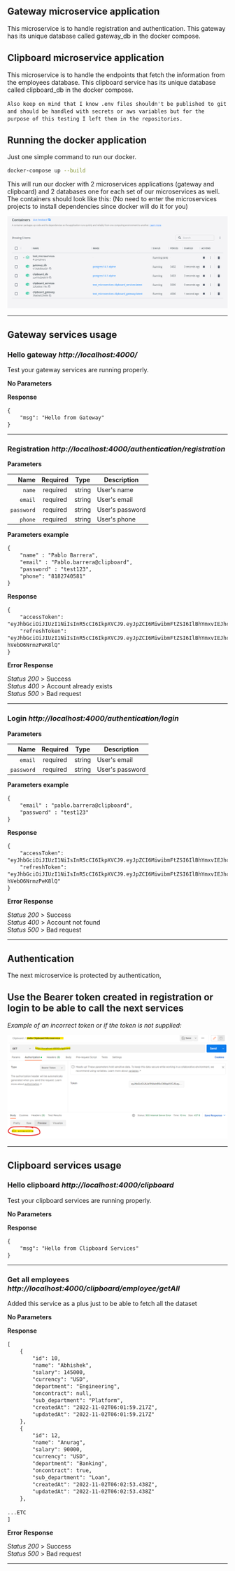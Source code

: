 ## Gateway microservice application

This microservice is to handle registration and authentication.
This gateway has its unique database called gateway_db in the docker compose.

## Clipboard microservice application

This microservice is to handle the endpoints that fetch the information from the employees database.
This clipboard service has its unique database called clipboard_db in the docker compose.

`Also keep on mind that I know .env files shouldn't be published to git and should be handled with secrets or aws variables but for the purpose of this testing I left them in the repositories.`

## Running the docker application

Just one simple command to run our docker.

```bash
docker-compose up --build
```

This will run our docker with 2 microservices applications (gateway and clipboard) and 2 databases one for each set of our microservices as well. The containers should look like this:
(No need to enter the microservices projects to install dependencies since docker will do it for you)

![My Image](./images/1.png)

___

## Gateway services usage

### Hello gateway *http://localhost:4000/*
Test your gateway services are running properly.

**No Parameters**

**Response**

```
{
    "msg": "Hello from Gateway"
}

```
___

### Registration *http://localhost:4000/authentication/registration*

**Parameters**

|          Name     | Required |  Type   | Description                                                |
| -----------------:|:--------:|:-------:| ---------------------------------------------------------- |
| `name`            | required | string  | User's name                                                |
| `email`           | required | string  | User's email                                               |
| `password`        | required | string  | User's password                                            |
| `phone`           | required | string  | User's phone                                               |

**Parameters example**

```
{
    "name" : "Pablo Barrera",
    "email" : "Pablo.barrera@clipboard",
    "password" : "test123",
    "phone": "8182740581"
}

```

**Response**

```
{
    "accessToken": "eyJhbGciOiJIUzI1NiIsInR5cCI6IkpXVCJ9.eyJpZCI6MiwibmFtZSI6IlBhYmxvIEJhcnJlcmEiLCJwaG9uZSI6IjgxODI3NDA1ODEiLCJpYXQiOjE2Njc0MzI2MzksImV4cCI6MTY2NzUxOTAzOX0.AcZaoYaeR6iz4qVsiRmyzixeCfErWFYHzqbV5U0gJJk",
    "refreshToken": "eyJhbGciOiJIUzI1NiIsInR5cCI6IkpXVCJ9.eyJpZCI6MiwibmFtZSI6IlBhYmxvIEJhcnJlcmEiLCJwaG9uZSI6IjgxODI3NDA1ODEiLCJpYXQiOjE2Njc0MzI2MzksImV4cCI6MTY2NzYwNTQzOX0.QyTo10Zogq4E4W_Z66SCVTDeay-hVebO6NrmzPeK8lQ"
}

```

**Error Response**

*Status 200* > Success <br/>
*Status 400* > Account already exists <br/>
*Status 500* > Bad request
___

### Login *http://localhost:4000/authentication/login*

**Parameters**

|          Name     | Required |  Type   | Description                                                |
| -----------------:|:--------:|:-------:| ---------------------------------------------------------- |
| `email`           | required | string  | User's email                                               |
| `password`        | required | string  | User's password                                            |

**Parameters example**

```
{
    "email" : "pablo.barrera@clipboard",
    "password" : "test123"
}

```

**Response**

```
{
    "accessToken": "eyJhbGciOiJIUzI1NiIsInR5cCI6IkpXVCJ9.eyJpZCI6MiwibmFtZSI6IlBhYmxvIEJhcnJlcmEiLCJwaG9uZSI6IjgxODI3NDA1ODEiLCJpYXQiOjE2Njc0MzI2MzksImV4cCI6MTY2NzUxOTAzOX0.AcZaoYaeR6iz4qVsiRmyzixeCfErWFYHzqbV5U0gJJk",
    "refreshToken": "eyJhbGciOiJIUzI1NiIsInR5cCI6IkpXVCJ9.eyJpZCI6MiwibmFtZSI6IlBhYmxvIEJhcnJlcmEiLCJwaG9uZSI6IjgxODI3NDA1ODEiLCJpYXQiOjE2Njc0MzI2MzksImV4cCI6MTY2NzYwNTQzOX0.QyTo10Zogq4E4W_Z66SCVTDeay-hVebO6NrmzPeK8lQ"
}

```
**Error Response**

*Status 200* > Success <br/>
*Status 400* > Account not found <br/>
*Status 500* > Bad request
___

## Authentication

The next microservice is protected by authentication, 

## Use the Bearer token created in registration or login to be able to call the next services

*Example of an incorrect token or if the token is not supplied:*

![My Image](./images/2.png)

___

## Clipboard services usage

### Hello clipboard *http://localhost:4000/clipboard*
Test your clipboard services are running properly.

**No Parameters**

**Response**

```
{
    "msg": "Hello from Clipboard Services"
}

```
___

### Get all employees *http://localhost:4000/clipboard/employee/getAll*
Added this service as a plus just to be able to fetch all the dataset

**No Parameters**

**Response**

```
[
    {
        "id": 10,
        "name": "Abhishek",
        "salary": 145000,
        "currency": "USD",
        "department": "Engineering",
        "oncontract": null,
        "sub_department": "Platform",
        "createdAt": "2022-11-02T06:01:59.217Z",
        "updatedAt": "2022-11-02T06:01:59.217Z"
    },
    {
        "id": 12,
        "name": "Anurag",
        "salary": 90000,
        "currency": "USD",
        "department": "Banking",
        "oncontract": true,
        "sub_department": "Loan",
        "createdAt": "2022-11-02T06:02:53.438Z",
        "updatedAt": "2022-11-02T06:02:53.438Z"
    },

...ETC
]

```

**Error Response**

*Status 200* > Success <br/>
*Status 500* > Bad request
___
